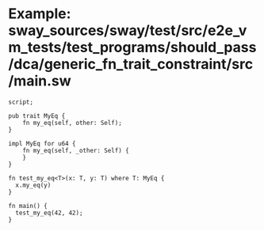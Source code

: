 # Example: sway_sources/sway/test/src/e2e_vm_tests/test_programs/should_pass/dca/generic_fn_trait_constraint/src/main.sw

```sway
script;

pub trait MyEq {
    fn my_eq(self, other: Self);
}

impl MyEq for u64 {
    fn my_eq(self, _other: Self) {
    }
}

fn test_my_eq<T>(x: T, y: T) where T: MyEq {
  x.my_eq(y)
}

fn main() {
  test_my_eq(42, 42);
}

```
